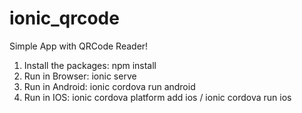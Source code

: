 # ionic_qrcode
Simple App with QRCode Reader! 

1. Install the packages: npm install
2. Run in Browser: ionic serve
3. Run in Android: ionic cordova run android
4. Run in IOS: ionic cordova platform add ios / ionic cordova run ios

